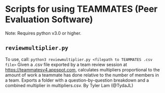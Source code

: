 # Scripts for using TEAMMATES (Peer Evaluation Software)

Note: Requires python v3.0 or higher.

## `reviewmultiplier.py`

To use, call:
`python3 reviewmultiplier.py <filepath to TEAMMATES .csv file>`
Given a .csv file exported by a team review session at https://teammatesv4.appspot.com, calculates multipliers proportional to the amount of work a teammate has done relative to the number of members in a team. Exports a folder with a question-by-question breakdown and a combined multiplier in multipliers.csv. By Tyler Lam (@TydaJL)